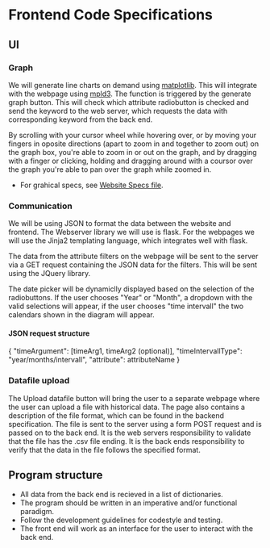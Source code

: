 # Frontend Code Specifications

## UI

### Graph

We will generate line charts on demand using [matplotlib](https://matplotlib.org/tutorials/introductory/usage.html#sphx-glr-tutorials-introductory-usage-py "matplotlib"). This will integrate with the webpage using [mpld3](http://mpld3.github.io/). The function is triggered by the generate graph button. This will check which attribute radiobutton is checked and send the keyword to the web server, which requests the data with corresponding keyword from the back end.

By scrolling with your cursor wheel while hovering over, or by moving your fingers in oposite directions (apart to zoom in and together to zoom out) on the graph box, you're able to zoom in or out on the graph, and by dragging with a finger or clicking, holding and dragging around with a coursor over the graph you're able to pan over the graph while zoomed in.

* For grahical specs, see [Website Specs file](https://github.com/vigge93/PA1450-Development-task/blob/master/specifications/frontend/webpage_design_example.png " Website Specs file").

### Communication

We will be using JSON to format the data between the website and frontend. The Webserver library we will use is flask. For the webpages we will use the Jinja2 templating language, which integrates well with flask. 

The data from the attribute filters on the webpage will be sent to the server via a GET request containing the JSON data for the filters. This will be sent using the JQuery library.

The date picker will be dynamiclly displayed based on the selection of the radiobuttons. If the user chooses "Year" or "Month", a dropdown with the valid selections will appear, if the user chooses "time intervall" the two calendars shown in the diagram will appear.

#### JSON request structure

{
   "timeArgument": [timeArg1, timeArg2 (optional)],
   "timeIntervallType": "year/months/intervall",
   "attribute": attributeName
}

### Datafile upload

The Upload datafile button will bring the user to a separate webpage where the user can upload a file with historical data. The page also contains a description of the file format, which can be found in the backend specification. The file is sent to the server using a form POST request and is passed on to the back end. It is the web servers responsibility to validate that the file has the .csv file ending. It is the back ends responsibility to verify that the data in the file follows the specified format. 

## Program structure

* All data from the back end is recieved in a list of dictionaries.
* The program should be written in an imperative and/or functional paradigm.
* Follow the development guidelines for codestyle and testing. 
* The front end will work as an interface for the user to interact with the back end.
